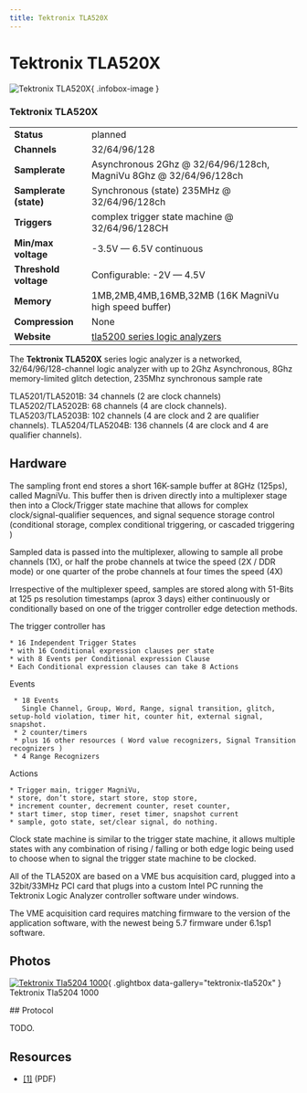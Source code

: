 ```yaml
---
title: Tektronix TLA520X
---
```


# Tektronix TLA520X

<div class="infobox" markdown>

![Tektronix TLA520X](./img/Tektronix_TLA5204_1000.png){ .infobox-image }

### Tektronix TLA520X

| | |
|---|---|
| **Status** | planned |
| **Channels** | 32/64/96/128 |
| **Samplerate** | Asynchronous 2Ghz @ 32/64/96/128ch, MagniVu 8Ghz @ 32/64/96/128ch |
| **Samplerate (state)** | Synchronous (state) 235MHz @ 32/64/96/128ch |
| **Triggers** | complex trigger state machine @ 32/64/96/128CH |
| **Min/max voltage** | -3.5V — 6.5V continuous |
| **Threshold voltage** | Configurable: -2V — 4.5V |
| **Memory** | 1MB,2MB,4MB,16MB,32MB (16K MagniVu high speed buffer) |
| **Compression** | None |
| **Website** | [tla5200 series logic analyzers](https://www.tek.com/tla5201-manual/tla5200-series) |

</div>

The **Tektronix TLA520X** series logic analyzer is a networked, 32/64/96/128-channel logic analyzer with up to 2Ghz Asynchronous, 8Ghz memory-limited glitch detection, 235Mhz synchronous sample rate

TLA5201/TLA5201B: 34 channels (2 are clock channels)
TLA5202/TLA5202B: 68 channels (4 are clock channels).
TLA5203/TLA5203B: 102 channels (4 are clock and 2 are qualifier channels).
TLA5204/TLA5204B: 136 channels (4 are clock and 4 are qualifier channels).

## Hardware

The sampling front end stores a short 16K-sample buffer at 8GHz (125ps), called MagniVu.  This buffer then is driven directly into a multiplexer stage then into a Clock/Trigger state machine that allows for complex clock/signal-qualifier sequences, and signal sequence storage control (conditional storage, complex conditional triggering, or cascaded triggering )

Sampled data is passed into the multiplexer, allowing to sample all probe channels (1X), or half the probe channels at twice the speed (2X / DDR mode) or one quarter of the probe channels at four times the speed (4X)

Irrespective of the multiplexer speed, samples are stored along with 51-Bits at 125 ps resolution timestamps (aprox 3 days) either continuously or conditionally based on one of the trigger controller edge detection methods.

The trigger controller has

```
* 16 Independent Trigger States
* with 16 Conditional expression clauses per state
* with 8 Events per Conditional expression Clause
* Each Conditional expression clauses can take 8 Actions

```

Events

```
 * 18 Events
   Single Channel, Group, Word, Range, signal transition, glitch, setup-hold violation, timer hit, counter hit, external signal, snapshot.
 * 2 counter/timers 
 * plus 16 other resources ( Word value recognizers, Signal Transition recognizers )
 * 4 Range Recognizers

```

Actions

```
* Trigger main, trigger MagniVu, 
* store, don’t store, start store, stop store,
* increment counter, decrement counter, reset counter,
* start timer, stop timer, reset timer, snapshot current
* sample, goto state, set/clear signal, do nothing.

```

Clock state machine is similar to the trigger state machine, it allows multiple states with any combination of rising / falling or both edge logic being used to choose when to signal the trigger state machine to be clocked.

All of the TLA520X are based on a VME bus acquisition card, plugged into a 32bit/33MHz PCI card that plugs into a custom Intel PC running the Tektronix Logic Analyzer controller software under windows.

The VME acquisition card requires matching firmware to the version of the application software, with the newest being 5.7 firmware under 6.1sp1 software.

## Photos

<div class="photo-grid" markdown>

[![Tektronix Tla5204 1000](./img/Tektronix_TLA5204_1000.png)](./img/Tektronix_TLA5204_1000.png "Tektronix Tla5204 1000"){ .glightbox data-gallery="tektronix-tla520x" }
<span class="caption">Tektronix Tla5204 1000</span>

</div>
## Protocol

TODO.

## Resources
- [[1]](https://www.tek.com/tla5201-manual/tla5200-series) (PDF)

